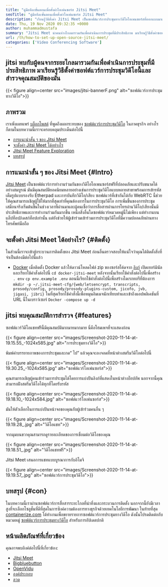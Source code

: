 ```yaml
---
title: "คู่มือทีละขั้นตอนเพื่อตั้งค่าโอเพ่นซอร์ส Jitsi Meet" 
seoTitle: "คู่มือทีละขั้นตอนเพื่อตั้งค่าโอเพ่นซอร์ส Jitsi Meet" 
description: "เรียนรู้วิธีตั้งค่า Jitsi Meet เป็นซอฟต์แวร์การประชุมทางวิดีโอโอเพนซอร์สที่ออกแบบมาเพื่อตอบสนองความต้องการด้านการสื่อสารระยะไกลและมีคุณสมบัติที่ทรงพลัง" 
date: Thu, 19 Nov 2020 09:32:35 +0000
author: muhammadmustafa
summary: "Jitsi Meet นำคนห่างไกลมารวมกันเพื่อดำเนินการประชุมที่มีประสิทธิภาพ มาเรียนรู้วิธีตั้งค่าซอฟต์แวร์การประชุมวิดีโอนี้และสำรวจคุณสมบัติของมัน" 
url: /th/how-to-set-up-open-source-jitsi-meet/
categories: ['Video Conferencing Software']
---
```


## jitsi พบกับผู้คนจากระยะไกลมารวมกันเพื่อดำเนินการประชุมที่มีประสิทธิภาพ มาเรียนรู้วิธีตั้งค่าซอฟต์แวร์การประชุมวิดีโอนี้และสำรวจคุณสมบัติของมัน

{{< figure align=center src="images/jitsi-bannerF.png" alt="ซอฟต์แวร์การประชุมทางวิดีโอ">}}


## ภาพรวม
เราเพิ่งเผยแพร่ [บล็อกโพสต์][1] ที่พูดถึงผลกระทบของ [ซอฟต์แวร์การประชุมวิดีโอ][2] ในภาคธุรกิจ อย่างไรก็ตามในบทความนี้เราจะครอบคลุมประเด็นต่อไปนี้
  * [การแนะนำสั้น ๆ ของ Jitsi Meet][3]
  * [จะตั้งค่า Jitsi Meet ได้อย่างไร][4]
  * [Jitsi Meet Feature Exploration][5]
  * [บทสรุป][6]

## การแนะนำสั้น ๆ ของ Jitsi Meet {#Intro}
[Jitsi Meet][7] เป็นซอฟต์แวร์การทำงานร่วมกันของวิดีโอโอเพนซอร์สฟรีที่ปลอดภัยและปรับขนาดได้อย่างสมบูรณ์ มันมีคุณสมบัติยอดนิยมหลายอย่างเช่นการประชุมวิดีโอแบบหลายสาขาพร้อมการเข้ารหัสเต็มรูปแบบรองรับ Etherpad และการบันทึกวิดีโอ/เสียง ซอฟต์แวร์ที่เข้ากันได้กับ WebRTC นี้ช่วยให้คุณสามารถเชิญผู้ใช้ให้มากที่สุดเท่าที่คุณต้องการในการประชุมวิดีโอ
การเพิ่มขึ้นของการประชุมเสมือนจริงเริ่มต้นขึ้นในช่วงเวลาที่ผ่านมาและผู้คนเชื่อว่าการสื่อสารผ่านการโทรผ่านวิดีโอ/เสียงนั้นมีประสิทธิภาพและการทำงานร่วมกันมากขึ้น เหนือสิ่งอื่นใดซอฟต์แวร์หมวดหมู่นี้ไม่เพียง แต่ทำงานบนแล็ปท็อป/เดสก์ท็อปเท่านั้น แต่ยังช่วยให้ผู้เข้าร่วมเข้าร่วมการประชุมวิดีโอที่มีความปลอดภัยผ่านทางโทรศัพท์มือถือ

## จะตั้งค่า Jitsi Meet ได้อย่างไร? {#ติดตั้ง}
ในส่วนนี้เราจะเข้าสู่กระบวนการติดตั้งของ Jitsi Meet ก่อนอื่นตรวจสอบให้แน่ใจว่าคุณได้ติดตั้งสิ่งที่จำเป็นต้องมีต่อไปนี้แล้ว
  * [Docker][8]
เมื่อติดตั้ง Docker แล้วให้ดาวน์โหลดไฟล์ zip ของซอร์สโค้ดจาก [ลิงก์][9]
เปิดเทอร์มินัลและเรียกใช้คำสั่งต่อไปนี้
`cd docker-jitsi-meet`
หลังจากนั้นเรียกใช้คำสั่งต่อไปนี้เพื่อสร้าง `. env`
`cp env.example .env`
ตอนนี้เรียกใช้คำสั่งต่อไปนี้เพื่อสร้างไดเรกทอรีที่ต้องการ
`mkdir -p ~/.jitsi-meet-cfg/{web/letsencrypt, transcripts, prosody/config, prosody/prosody-plugins-custom, jicofo, jvb, jigasi, jibri}`
ในที่สุดเรียกใช้คำสั่งนี้เพื่อหมุนอิมเมจนักเทียบท่าและเข้าถึงแอปพลิเคชันที่ URL นี้ในเบราว์เซอร์
`Docker -compose up -d`

## jitsi พบคุณสมบัติการสำรวจ {#features}
ซอฟต์แวร์วิดีโอแชทฟรีนี้มีคุณสมบัติมากมายมากมาย นี่คือโฮมเพจที่จะแสดงก่อน

{{< figure align=center src="images/Screenshot-2020-11-14-at-19.15.55_-1024x585.jpg" alt="การประชุมทางวิดีโอ">}}

พิมพ์คำบรรยายภาพของการประชุมและกด“ ไป” แล้วคุณจะลงจอดที่หน้าต่างสตรีมวิดีโอต่อไปนี้

{{< figure align=center src="images/Screenshot-2020-11-14-at-19.30.25_-1024x585.jpg" alt="ซอฟต์แวร์โอเพ่นซอร์ส">}}

คุณสามารถเชิญผู้คนเข้าร่วมการประชุมได้โดยการแบ่งปันลิงก์ที่แสดงในหน้าต่างป๊อปอัพ นอกจากนี้คุณสามารถฝังสตรีมวิดีโอได้ทุกที่โดยรับรหัส

{{< figure align=center src="images/Screenshot-2020-11-14-at-19.18.10_-1024x584.jpg" alt="ซอฟต์แวร์โอเพ่นซอร์ส">}}

มันให้ตัวเลือกในการแบ่งปันหน้าจอของคุณกับผู้เข้าร่วมคนอื่น ๆ

{{< figure align=center src="images/Screenshot-2020-11-14-at-19.19.28_.jpg" alt="วิดีโอแชท">}}

จากมุมบนขวาคุณสามารถดูรายละเอียดของการเชื่อมต่อวิดีโอของคุณ

{{< figure align=center src="images/Screenshot-2020-11-14-at-19.18.51_.jpg" alt="วิดีโอแชทฟรี">}}

Jitsi Meet เสนอการแชทแบบบูรณาการกับอิโมจิ

{{< figure align=center src="images/Screenshot-2020-11-14-at-19.19.57_.jpg" alt="ซอฟต์แวร์การประชุมวิดีโอ">}}


## บทสรุป {#con}
ในบทความนี้เราผ่านซอฟต์แวร์การสื่อสารระยะไกลที่น่าทึ่งและกระบวนการติดตั้ง นอกจากนี้ยังมีเวลาสูงที่จะเลือกโซลูชั่นที่ดีที่สุดในการซิงค์ความต้องการทางธุรกิจด้วยเทคโนโลยีการพัฒนา ในท้ายที่สุด [containerize.com][10] ได้ทำงานเพื่อขยายรายการซอฟต์แวร์การประชุมทางวิดีโอ ดังนั้นโปรดติดต่อกับหมวดหมู่ [ซอฟต์แวร์การประชุมทางวิดีโอ][2] สำหรับการอัปเดตปกติ

## หน้าผลิตภัณฑ์ที่เกี่ยวข้อง
คุณอาจพบลิงค์ต่อไปนี้ที่เกี่ยวข้อง:
  * [Jitsi Meet][7]
  * [Bigbluebutton][11]
  * [OpenVidu][12]
  * [องค์ประกอบ][13]
  * [ลวด][14]

  
[1]: https://blog.containerize.com/video-conferencing-software/video-conferencing-apps-how-it-benefits-your-business/
[2]: https://products.containerize.com/video-conferencing/
[3]: #intro
[4]: #setup
[5]: #features
[6]: #con
[7]: https://products.containerize.com/video-conferencing/jitsi
[8]: https://www.docker.com/products/docker-desktop
[9]: https://github.com/jitsi/docker-jitsi-meet/releases/tag/stable-5142
[10]: https://www.containerize.com/
[11]: https://products.containerize.com/video-conferencing/bigbluebutton
[12]: https://products.containerize.com/video-conferencing/openvidu
[13]: https://products.containerize.com/video-conferencing/element
[14]: https://products.containerize.com/video-conferencing/wire
